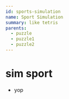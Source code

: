 ```yaml
---
id: sports-simulation 
name: Sport Simulation
summary: like tetris
parents:
  - puzzle
  - puzzle1
  - puzzle2
---
```

# sim sport

- yop
